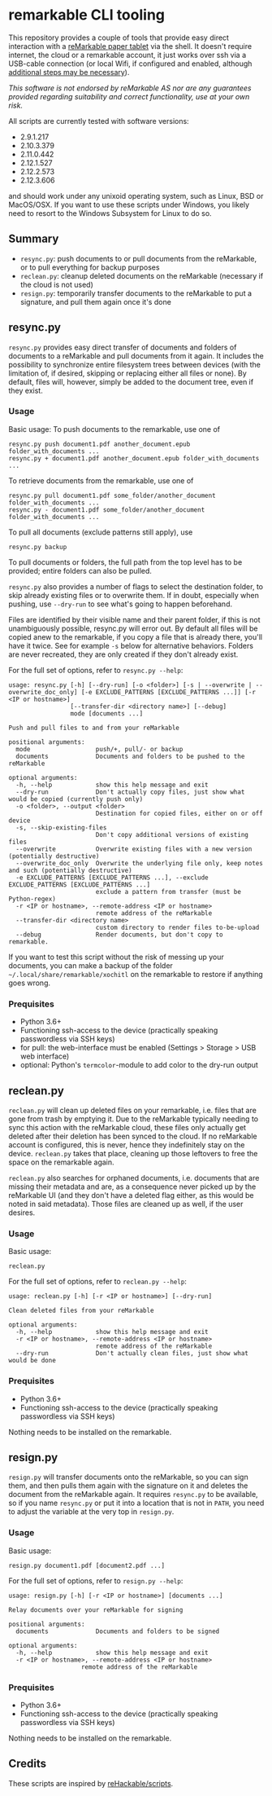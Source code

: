 # remarkable CLI tooling

This repository provides a couple of tools that provide easy direct interaction with a [reMarkable paper tablet](https://remarkable.com) via the shell.
It doesn't require internet, the cloud or a remarkable account, it just works over ssh via a USB-cable connection (or local Wifi, if configured and enabled, although [additional steps may be necessary](https://www.reddit.com/r/RemarkableTablet/comments/edozpq/howto_access_the_web_interface_via_ssh/)).

*This software is not endorsed by reMarkable AS nor are any guarantees provided regarding suitability and correct functionality, use at your own risk.*

All scripts are currently tested with software versions:

  * 2.9.1.217
  * 2.10.3.379
  * 2.11.0.442
  * 2.12.1.527
  * 2.12.2.573
  * 2.12.3.606

and should work under any unixoid operating system, such as Linux, BSD or MacOS/OSX. If you want to use these scripts under Windows, you likely need to resort to the Windows Subsystem for Linux to do so.

## Summary

  * `resync.py`: push documents to or pull documents from the reMarkable, or to pull everything for backup purposes
  * `reclean.py`: cleanup deleted documents on the reMarkable (necessary if the cloud is not used)
  * `resign.py`: temporarily transfer documents to the reMarkable to put a signature, and pull them again once it's done

## resync.py

`resync.py` provides easy direct transfer of documents and folders of documents to a reMarkable and pull documents from it again.
It includes the possibility to synchronize entire filesystem trees between devices (with the limitation of, if desired, skipping or replacing either all files or none).
By default, files will, however, simply be added to the document tree, even if they exist.

### Usage

Basic usage:
To push documents to the remarkable, use one of

    resync.py push document1.pdf another_document.epub folder_with_documents ...
    resync.py + document1.pdf another_document.epub folder_with_documents ...

To retrieve documents from the remarkable, use one of

    resync.py pull document1.pdf some_folder/another_document folder_with_documents ...
    resync.py - document1.pdf some_folder/another_document folder_with_documents ...

To pull all documents (exclude patterns still apply), use

    resync.py backup

To pull documents or folders, the full path from the top level has to be provided; entire folders can also be pulled.

`resync.py` also provides a number of flags to select the destination folder, to skip already existing files or to overwrite them.
If in doubt, especially when pushing, use `--dry-run` to see what's going to happen beforehand.

Files are identified by their visible name and their parent folder, if this is not unambiguously possible, resync.py will error out.
By default all files will be copied anew to the remarkable, if you copy a file that is already there, you'll have it twice. See for example `-s` below for alternative behaviors.
Folders are never recreated, they are only created if they don't already exist.

For the full set of options, refer to `resync.py --help`:

	usage: resync.py [-h] [--dry-run] [-o <folder>] [-s | --overwrite | --overwrite_doc_only] [-e EXCLUDE_PATTERNS [EXCLUDE_PATTERNS ...]] [-r <IP or hostname>]
					 [--transfer-dir <directory name>] [--debug]
					 mode [documents ...]

	Push and pull files to and from your reMarkable

	positional arguments:
	  mode                  push/+, pull/- or backup
	  documents             Documents and folders to be pushed to the reMarkable

	optional arguments:
	  -h, --help            show this help message and exit
	  --dry-run             Don't actually copy files, just show what would be copied (currently push only)
	  -o <folder>, --output <folder>
							Destination for copied files, either on or off device
	  -s, --skip-existing-files
							Don't copy additional versions of existing files
	  --overwrite           Overwrite existing files with a new version (potentially destructive)
	  --overwrite_doc_only  Overwrite the underlying file only, keep notes and such (potentially destructive)
	  -e EXCLUDE_PATTERNS [EXCLUDE_PATTERNS ...], --exclude EXCLUDE_PATTERNS [EXCLUDE_PATTERNS ...]
							exclude a pattern from transfer (must be Python-regex)
	  -r <IP or hostname>, --remote-address <IP or hostname>
							remote address of the reMarkable
	  --transfer-dir <directory name>
							custom directory to render files to-be-upload
	  --debug               Render documents, but don't copy to remarkable.

If you want to test this script without the risk of messing up your documents, you can make a backup of the folder `~/.local/share/remarkable/xochitl` on the remarkable to restore if anything goes wrong.


### Prequisites

  * Python 3.6+
  * Functioning ssh-access to the device (practically speaking passwordless via SSH keys)
  * for pull: the web-interface must be enabled (Settings > Storage > USB web interface)
  * optional: Python's `termcolor`-module to add color to the dry-run output

## reclean.py

`reclean.py` will clean up deleted files on your remarkable, i.e. files that are gone from trash by emptying it. Due to the reMarkable typically needing to sync this action with the reMarkable cloud, these files only actually get deleted after their deletion has been synced to the cloud. If no reMarkable account is configured, this is never, hence they indefinitely stay on the device. `reclean.py` takes that place, cleaning up those leftovers to free the space on the remarkable again.

`reclean.py` also searches for orphaned documents, i.e. documents that are missing their metadata and are, as a consequence never picked up by the reMarkable UI (and they don't have a deleted flag either, as this would be noted in said metadata). Those files are cleaned up as well, if the user desires.

### Usage

Basic usage:

    reclean.py

For the full set of options, refer to `reclean.py --help`:

	usage: reclean.py [-h] [-r <IP or hostname>] [--dry-run]
	
	Clean deleted files from your reMarkable
	
	optional arguments:
	  -h, --help            show this help message and exit
	  -r <IP or hostname>, --remote-address <IP or hostname>
	                        remote address of the reMarkable
	  --dry-run             Don't actually clean files, just show what would be done

### Prequisites
  * Python 3.6+
  * Functioning ssh-access to the device (practically speaking passwordless via SSH keys)

Nothing needs to be installed on the remarkable.


## resign.py

`resign.py` will transfer documents onto the reMarkable, so you can sign them, and then pulls them again with the signature on it and deletes the document from the reMarkable again.
It requires `resync.py` to be available, so if you name `resync.py` or put it into a location that is not in `PATH`, you need to adjust the variable at the very top in `resign.py`.

### Usage

Basic usage:

    resign.py document1.pdf [document2.pdf ...]

For the full set of options, refer to `resign.py --help`:

	usage: resign.py [-h] [-r <IP or hostname>] [documents ...]
	
	Relay documents over your reMarkable for signing
	
	positional arguments:
	  documents             Documents and folders to be signed
	
	optional arguments:
	  -h, --help            show this help message and exit
	  -r <IP or hostname>, --remote-address <IP or hostname>
                        remote address of the reMarkable

### Prequisites
  * Python 3.6+
  * Functioning ssh-access to the device (practically speaking passwordless via SSH keys)

Nothing needs to be installed on the remarkable.


## Credits

These scripts are inspired by [reHackable/scripts](https://github.com/reHackable/scripts).
